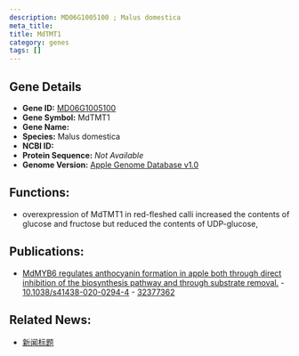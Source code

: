 ```yaml
---
description: MD06G1005100 ; Malus domestica
meta_title:
title: MdTMT1
category: genes
tags: []
---
```


## Gene Details
- **Gene ID:**	[MD06G1005100](https://www.maizegdb.org/gene_center/gene/MD06G1005100)
- **Gene Symbol:** MdTMT1
- **Gene Name:** 
- **Species:** Malus domestica
- **NCBI ID:** [  ]()
- **Protein Sequence:** *Not Available*
- **Genome Version:** [Apple Genome Database v1.0]()

## Functions:
   - overexpression of MdTMT1 in red-fleshed calli increased the contents of glucose and fructose but reduced the contents of UDP-glucose,

## Publications:
   - [MdMYB6 regulates anthocyanin formation in apple both through direct inhibition of the biosynthesis pathway and through substrate removal.]( https://www.nature.com/articles/s41438-020-0294-4 ) - [10.1038/s41438-020-0294-4]( https://www.nature.com/articles/s41438-020-0294-4 ) - [32377362](https://pubmed.ncbi.nlm.nih.gov/32377362/)

## Related News:
   - [新闻标题](https://mp.weixin.qq.com/s?__biz=Mzg3MDEwNDEyMg==&mid=2247488236&idx=5&sn=1686037758c564e03700197bcda13da7&chksm=ce93bfb9f9e436af82a3e9a3a75b320ec6736d7e81b924c17ea640c913181adf8149f8c91da0&scene=27#wechat_redirect)
